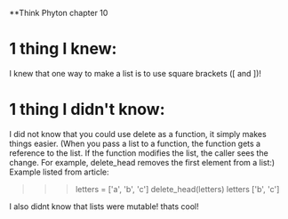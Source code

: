 **Think Phyton chapter 10
# 1 thing I knew: 
I knew that one way to make a list is to use square brackets ([ and ])!


# 1 thing I didn't know:
I did not know that you could use delete as a function, it simply makes things easier. (When you pass a list to a function, the function gets a reference to the list. If the function modifies the list, the caller sees the change. For example, delete_head removes the first element from a list:)
Example listed from article:
>>> letters = ['a', 'b', 'c']
>>> delete_head(letters)
>>> letters
['b', 'c']

I also didnt know that lists were mutable! thats cool!